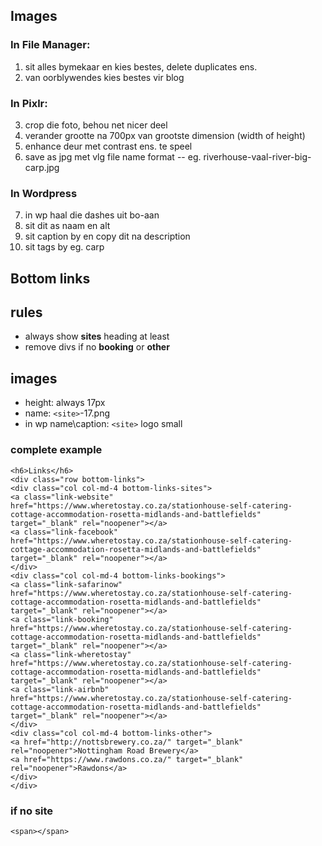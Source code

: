 

## Images
### In File Manager:
1. sit alles bymekaar en kies bestes, delete duplicates ens.
2. van oorblywendes kies bestes vir blog

### In Pixlr: 
3. crop die foto, behou net nicer deel
4. verander grootte na 700px van grootste dimension (width of height)
5. enhance deur met contrast ens. te speel
6. save as jpg met vlg file name format 
   <plek>-<water>-<beskrywing> 
   eg. riverhouse-vaal-river-big-carp.jpg

### In Wordpress
7. in wp haal die dashes uit bo-aan 
8. sit dit as naam en alt
9. sit caption by en copy dit na description
10. sit tags by eg. carp


## Bottom links
## rules
* always show **sites** heading at least
* remove divs if no **booking** or **other**
## images
* height: always 17px
* name: `<site>`-17.png
* in wp name\caption: `<site>` logo small

### complete example
```
<h6>Links</h6>
<div class="row bottom-links">
<div class="col col-md-4 bottom-links-sites">
<a class="link-website" href="https://www.wheretostay.co.za/stationhouse-self-catering-cottage-accommodation-rosetta-midlands-and-battlefields" target="_blank" rel="noopener"></a>
<a class="link-facebook" href="https://www.wheretostay.co.za/stationhouse-self-catering-cottage-accommodation-rosetta-midlands-and-battlefields" target="_blank" rel="noopener"></a>
</div>
<div class="col col-md-4 bottom-links-bookings">
<a class="link-safarinow" href="https://www.wheretostay.co.za/stationhouse-self-catering-cottage-accommodation-rosetta-midlands-and-battlefields" target="_blank" rel="noopener"></a>
<a class="link-booking" href="https://www.wheretostay.co.za/stationhouse-self-catering-cottage-accommodation-rosetta-midlands-and-battlefields" target="_blank" rel="noopener"></a>
<a class="link-wheretostay" href="https://www.wheretostay.co.za/stationhouse-self-catering-cottage-accommodation-rosetta-midlands-and-battlefields" target="_blank" rel="noopener"></a>
<a class="link-airbnb" href="https://www.wheretostay.co.za/stationhouse-self-catering-cottage-accommodation-rosetta-midlands-and-battlefields" target="_blank" rel="noopener"></a>
</div>
<div class="col col-md-4 bottom-links-other">
<a href="http://nottsbrewery.co.za/" target="_blank" rel="noopener">Nottingham Road Brewery</a>
<a href="https://www.rawdons.co.za/" target="_blank" rel="noopener">Rawdons</a>
</div>
</div>
```

### if no site
```
<span></span>
```

